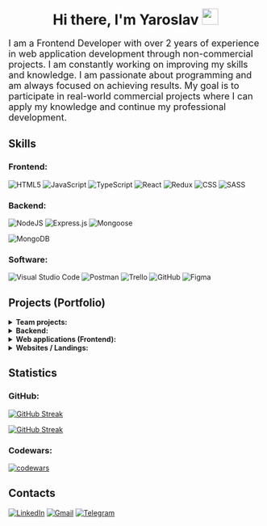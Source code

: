 <h1 align="center">
  Hi there, I'm Yaroslav
  <img src="https://github.com/blackcater/blackcater/raw/main/images/Hi.gif" height="32" />
</h1>
<p style="font-size: 18px">
  I am a Frontend Developer with over 2 years of experience in web application development through non-commercial projects. I am constantly working on improving my skills and knowledge. I am passionate about programming and am always focused on achieving results. My goal is to participate in real-world commercial projects where I can apply my knowledge and continue my professional development.
</p>
<h2>Skills</h2>

<h3>Frontend:</h3>

![HTML5](https://img.shields.io/badge/html5-%23E34F26.svg?style=for-the-badge&logo=html5&logoColor=white)
![JavaScript](https://img.shields.io/badge/javascript-%23323330.svg?style=for-the-badge&logo=javascript&logoColor=%23F7DF1E)
![TypeScript](https://img.shields.io/badge/typescript-%23007ACC.svg?style=for-the-badge&logo=typescript&logoColor=white)
![React](https://img.shields.io/badge/react-%2320232a.svg?style=for-the-badge&logo=react&logoColor=%2361DAFB)
![Redux](https://img.shields.io/badge/redux-%23593d88.svg?style=for-the-badge&logo=redux&logoColor=white)
![CSS](https://img.shields.io/badge/CSS3-1572B6?style=for-the-badge&logo=css3&logoColor=white)
![SASS](https://img.shields.io/badge/SASS-hotpink.svg?style=for-the-badge&logo=SASS&logoColor=white)

<!-- ![React Native](https://img.shields.io/badge/react_native-%2320232a.svg?style=for-the-badge&logo=react&logoColor=%2361DAFB) -->
<!-- ![Next JS](https://img.shields.io/badge/Next-black?style=for-the-badge&logo=next.js&logoColor=white) -->
<!-- ![TailwindCSS](https://img.shields.io/badge/tailwindcss-%2338B2AC.svg?style=for-the-badge&logo=tailwind-css&logoColor=white) -->

<h3>Backend:</h3>

![NodeJS](https://img.shields.io/badge/node.js-6DA55F?style=for-the-badge&logo=node.js&logoColor=white)
![Express.js](https://img.shields.io/badge/express.js-%23404d59.svg?style=for-the-badge&logo=express&logoColor=%2361DAFB)
![Mongoose](https://img.shields.io/badge/Mongoose-gray?style=for-the-badge&logo=mongoose&logoColor=880000)

![MongoDB](https://img.shields.io/badge/MongoDB-%234ea94b.svg?style=for-the-badge&logo=mongodb&logoColor=white)

<!-- ![Firebase](https://img.shields.io/badge/firebase-%23039BE5.svg?style=for-the-badge&logo=firebase) -->

<h3>Software:</h3>

![Visual Studio Code](https://img.shields.io/badge/Visual%20Studio%20Code-0078d7.svg?style=for-the-badge&logo=visual-studio-code&logoColor=white)
![Postman](https://img.shields.io/badge/Postman-FF6C37?style=for-the-badge&logo=postman&logoColor=white)
![Trello](https://img.shields.io/badge/Trello-%23026AA7.svg?style=for-the-badge&logo=Trello&logoColor=white)
![GitHub](https://img.shields.io/badge/github-%23121011.svg?style=for-the-badge&logo=github&logoColor=white)
![Figma](https://img.shields.io/badge/figma-%23F24E1E.svg?style=for-the-badge&logo=figma&logoColor=white)

<h2>Projects (Portfolio)</h2>

<details>
<summary><b>Team projects:</b></summary>

<br/>

[![GooseTrack](https://github-readme-stats.vercel.app/api/pin/?username=NazarMural&repo=goose-track-project&theme=tokyonight)](https://github.com/NazarMural/goose-track-project)
[![Bookshelf](https://github-readme-stats.vercel.app/api/pin/?username=Yarzik7&repo=project-DreamTeam&theme=tokyonight)](https://github.com/Yarzik7/project-DreamTeam)
[![Mimino](https://github-readme-stats.vercel.app/api/pin/?username=urt2509&repo=mimino-group-project&theme=tokyonight)](https://github.com/urt2509/mimino-group-project)

</details>

<details>
<summary><b>Backend:</b></summary>

<br/>

[![MeetStream (Backend)](https://github-readme-stats.vercel.app/api/pin/?username=Yarzik7&repo=meet-stream-server&theme=tokyonight)](https://github.com/Yarzik7/meet-stream-server)
[![Superhero database (Backend)](https://github-readme-stats.vercel.app/api/pin/?username=Yarzik7&repo=superhero-database-backend&theme=tokyonight)](https://github.com/Yarzik7/superhero-database-backend)
[![Todo list (Backend)](https://github-readme-stats.vercel.app/api/pin/?username=Yarzik7&repo=todo-list-backend&theme=tokyonight)](https://github.com/Yarzik7/todo-list-backend)

</details>

<details>
<summary><b>Web applications (Frontend):</b></summary>

<br/>

[![MeetStream (Frontend)](https://github-readme-stats.vercel.app/api/pin/?username=Yarzik7&repo=meet-stream&theme=tokyonight)](https://github.com/Yarzik7/meet-stream)
[![Todo list (Frontend)](https://github-readme-stats.vercel.app/api/pin/?username=Yarzik7&repo=todo-list-frontend&theme=tokyonight)](https://github.com/Yarzik7/todo-list-frontend)
[![User management table](https://github-readme-stats.vercel.app/api/pin/?username=Yarzik7&repo=user-management-table&theme=tokyonight)](https://github.com/Yarzik7/user-management-table)
[![Superhero database (Frontend)](https://github-readme-stats.vercel.app/api/pin/?username=Yarzik7&repo=superhero-database-frontend&theme=tokyonight)](https://github.com/Yarzik7/superhero-database-frontend)
[![Barcode scanner](https://github-readme-stats.vercel.app/api/pin/?username=Yarzik7&repo=barcode-scanner-react&theme=tokyonight)](https://github.com/Yarzik7/barcode-scanner-react)
[![PHONEBOOK (Frontend)](https://github-readme-stats.vercel.app/api/pin/?username=Yarzik7&repo=phonebook-frontend&theme=tokyonight)](https://github.com/Yarzik7/phonebook-frontend)
[![ImageFinder](https://github-readme-stats.vercel.app/api/pin/?username=Yarzik7&repo=ImageFinder&theme=tokyonight)](https://github.com/Yarzik7/ImageFinder)

</details>

<details>
<summary><b>Websites / Landings:</b></summary>

<br/>

[![TradeInvest](https://github-readme-stats.vercel.app/api/pin/?username=Yarzik7&repo=trade-invest-landing&theme=tokyonight)](https://github.com/Yarzik7/trade-invest-landing)
[![Ape NFT](https://github-readme-stats.vercel.app/api/pin/?username=Yarzik7&repo=ape-nft&theme=tokyonight)](https://github.com/Yarzik7/ape-nft)
[![CarpTravel](https://github-readme-stats.vercel.app/api/pin/?username=Yarzik7&repo=carp-travel&theme=tokyonight)](https://github.com/Yarzik7/carp-travel)
[![WebStudio](https://github-readme-stats.vercel.app/api/pin/?username=Yarzik7&repo=WebStudio&theme=tokyonight)](https://github.com/Yarzik7/WebStudio)

</details>

<h2>Statistics</h2>

<h3>GitHub:</h3>

<a href="https://git.io/streak-stats"><img src="https://github-readme-stats.vercel.app/api?username=yarzik7&theme=tokyonight&border_radius=10&card_width=420" alt="GitHub Streak" /></a>

<!-- <a href="https://git.io/streak-stats"><img src="https://streak-stats.demolab.com?user=yarzik7&theme=tokyonight&border_radius=10&locale=en&card_width=420" alt="GitHub Streak" /></a> -->

<a href="https://git.io/streak-stats"><img src="https://github-readme-stats.vercel.app/api/top-langs/?username=yarzik7&layout=compact&theme=tokyonight&border_radius=10&card_width=420" alt="GitHub Streak" /></a>

<h3>Codewars:</h3>

[![codewars](https://www.codewars.com/users/Yarzik7/badges/large)](https://www.codewars.com/users/Yarzik7)

<h2>Contacts</h2>

<a href="https://www.linkedin.com/in/yaroslav-chaplinskyi/" target="_blank">![LinkedIn](https://img.shields.io/badge/linkedin-%230077B5.svg?style=for-the-badge&logo=linkedin&logoColor=white)</a>
<a href="mailto:yaroslav.chaplinskyi7@gmail.com" target="_blank">![Gmail](https://img.shields.io/badge/Gmail-D14836?style=for-the-badge&logo=gmail&logoColor=white)</a>
<a href="https://t.me/YaroslavChaplinskyi" target="_blank">![Telegram](https://img.shields.io/badge/Telegram-2CA5E0?style=for-the-badge&logo=telegram&logoColor=white)</a>
